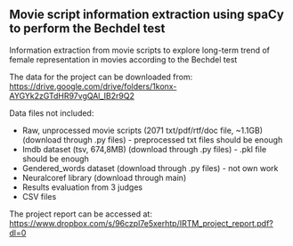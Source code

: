 ## Movie script information extraction using spaCy to perform the Bechdel test


Information extraction from movie scripts to explore long-term trend of female representation in movies according to the Bechdel test


The data for the project can be downloaded from:
https://drive.google.com/drive/folders/1konx-AYGYk2zGTdHR97vgQAl_IB2r9Q2


Data files not included:
- Raw, unprocessed movie scripts (2071 txt/pdf/rtf/doc file, ~1.1GB) (download through .py files) - preprocessed txt files should be enough
- Imdb dataset (tsv, 674,8MB) (download through .py files) - .pkl file should be enough
- Gendered_words dataset (download through .py files) - not own work
- Neuralcoref library (download through main)
- Results evaluation from 3 judges
- CSV files


The project report can be accessed at:
https://www.dropbox.com/s/96czpl7e5xerhtp/IRTM_project_report.pdf?dl=0